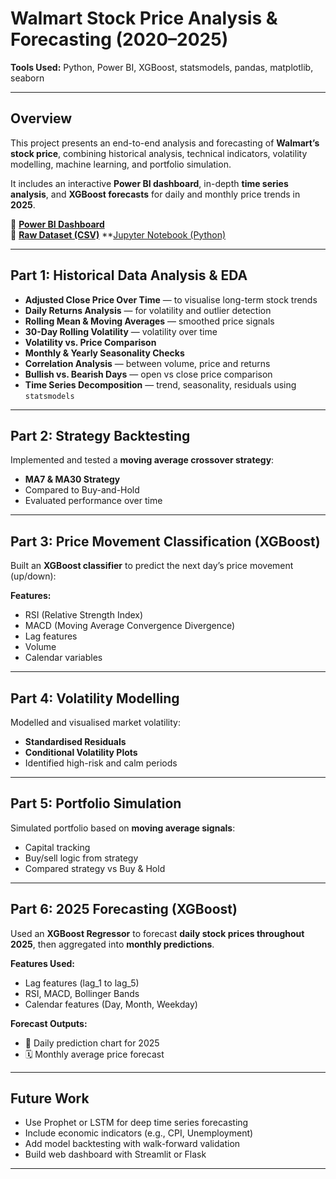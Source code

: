 # Walmart Stock Price Analysis & Forecasting (2020–2025)

**Tools Used:** Python, Power BI, XGBoost, statsmodels, pandas, matplotlib, seaborn

---

## Overview

This project presents an end-to-end analysis and forecasting of **Walmart’s stock price**, combining historical analysis, technical indicators, volatility modelling, machine learning, and portfolio simulation.

It includes an interactive **Power BI dashboard**, in-depth **time series analysis**, and **XGBoost forecasts** for daily and monthly price trends in **2025**.

🔗 **[Power BI Dashboard](https://app.powerbi.com/view?r=eyJrIjoiMmNlNjdkZjQtYTJkNC00MWVmLWEwNjktZGFlM2I4NWQ5MTk2IiwidCI6IjVhYjI0MzA0LWY3NWItNDlkZS04Y2RkLTAyZGMyOGNkNDU5YiJ9)**  
📁 **[Raw Dataset (CSV)](https://github.com/temidataspot/walmart/blob/main/WMT.csv)**
**[Jupyter Notebook (Python)](https://github.com/temidataspot/walmart/blob/main/walmart.ipynb)

---

## Part 1: Historical Data Analysis & EDA

- **Adjusted Close Price Over Time** — to visualise long-term stock trends
- **Daily Returns Analysis** — for volatility and outlier detection
- **Rolling Mean & Moving Averages** — smoothed price signals
- **30-Day Rolling Volatility** — volatility over time
- **Volatility vs. Price Comparison**
- **Monthly & Yearly Seasonality Checks**
- **Correlation Analysis** — between volume, price and returns
- **Bullish vs. Bearish Days** — open vs close price comparison
- **Time Series Decomposition** — trend, seasonality, residuals using `statsmodels`

---

## Part 2: Strategy Backtesting

Implemented and tested a **moving average crossover strategy**:

- **MA7 & MA30 Strategy**
- Compared to Buy-and-Hold
- Evaluated performance over time

---

## Part 3: Price Movement Classification (XGBoost)

Built an **XGBoost classifier** to predict the next day’s price movement (up/down):

**Features:**
- RSI (Relative Strength Index)
- MACD (Moving Average Convergence Divergence)
- Lag features
- Volume
- Calendar variables

---

## Part 4: Volatility Modelling

Modelled and visualised market volatility:

- **Standardised Residuals**
- **Conditional Volatility Plots**
- Identified high-risk and calm periods

---

## Part 5: Portfolio Simulation

Simulated portfolio based on **moving average signals**:

- Capital tracking
- Buy/sell logic from strategy
- Compared strategy vs Buy & Hold

---

## Part 6: 2025 Forecasting (XGBoost)

Used an **XGBoost Regressor** to forecast **daily stock prices throughout 2025**, then aggregated into **monthly predictions**.

**Features Used:**
- Lag features (lag_1 to lag_5)
- RSI, MACD, Bollinger Bands
- Calendar features (Day, Month, Weekday)

**Forecast Outputs:**
- 📅 Daily prediction chart for 2025
- 🗓️ Monthly average price forecast

---

## Future Work

- Use Prophet or LSTM for deep time series forecasting
- Include economic indicators (e.g., CPI, Unemployment)
- Add model backtesting with walk-forward validation
- Build web dashboard with Streamlit or Flask

---
